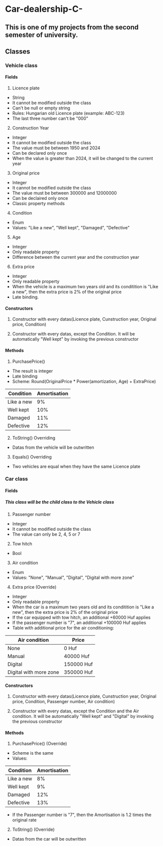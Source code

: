 # Car-dealership-C-

## This is one of my projects from the second semester of university.

## Classes

### Vehicle class

#### Fields

1. Licence plate
- String
- It cannot be modified outside the class
- Can't be null or empty string
- Rules: Hungarian old Licence plate (example: ABC-123)
- The last three number can't be "000"

2. Construction Year
- Integer 
- It cannot be modified outside the class
- The value must be between 1950 and 2024
- Can be declared only once
- When the value is greater than 2024, it will be changed to the current year

3. Original price
- Integer
- It cannot be modified outside the class
- The value must be between 300000 and 12000000
- Can be declaired only once
- Classic property methods

4. Condition
- Enum
- Values: "Like a new", "Well kept", "Damaged", "Defective"

5. Age
- Integer
- Only readable property
- Difference between the current year and the construction year

6. Extra price
- Integer
- Only readable property
- When the vehicle is a maximum two years old and its conditition is "Like a new", then the extra price is 2% of the original price
- Late binding.

#### Constructors

1. Constructor with every datas(Licence plate, Cunstruction year, Original price, Condition)

2. Constructor with every datas, except the Condition. It will be automatically "Well kept" by invoking the previous constructor 

#### Methods

1. PurchasePrice()
- The result is integer
- Late binding
- Scheme: Round(OriginalPrice * Power(amortization, Age) + ExtraPrice)

| Condition | Amortisation |
| --------- | ------------ |
| Like a new | 9% |
| Well kept | 10% |
| Damaged | 11% |
| Defective | 12% |

2. ToString() Overriding
- Datas from the vehicle will be outwritten

3. Equals() Overriding
- Two vehicles are equal when they have the same Licence plate

### Car class

#### Fields

##### This class will be the child class to the Vehicle class

1. Passenger number
- Integer
- It cannot be modified outside the class
- The value can only be 2, 4, 5 or 7

2. Tow hitch
- Bool

3. Air condition
- Enum
- Values: "None", "Manual", "Digital", "Digital with more zone"

4. Extra price (Override)
- Integer
- Only readable property
- When the car is a maximum two years old and its conditition is "Like a new", then the extra price is 2% of the original price
- If the car equipped with tow hitch, an additional +60000 Huf applies
- If the passenger number is "7", an additional +100000 Huf applies
- Table with additional price for the air conditioning:

| Air condition | Price |
| ------------- | ----- |
| None | 0 Huf |
| Manual | 40000 Huf |
| Digital | 150000 Huf |
| Digital with more zone | 350000 Huf | 

#### Constructors

1. Constructor with every datas(Licence plate, Cunstruction year, Original price, Condition, Passenger number, Air condition)

2. Constructor with every datas, except the Condition and the Air condition. It will be automatically "Well kept" and "Digital" by invoking the previous constructor

#### Methods

1. PurchasePrice() (Override)

- Scheme is the same
- Values:

| Condition | Amortisation |
| --------- | ------------ |
| Like a new | 8% |
| Well kept | 9% |
| Damaged | 12% |
| Defective | 13% |

- If the Passenger number is "7", then the Amortisation is 1.2 times the original rate

2. ToString() (Override)

- Datas from the car will be outwritten



